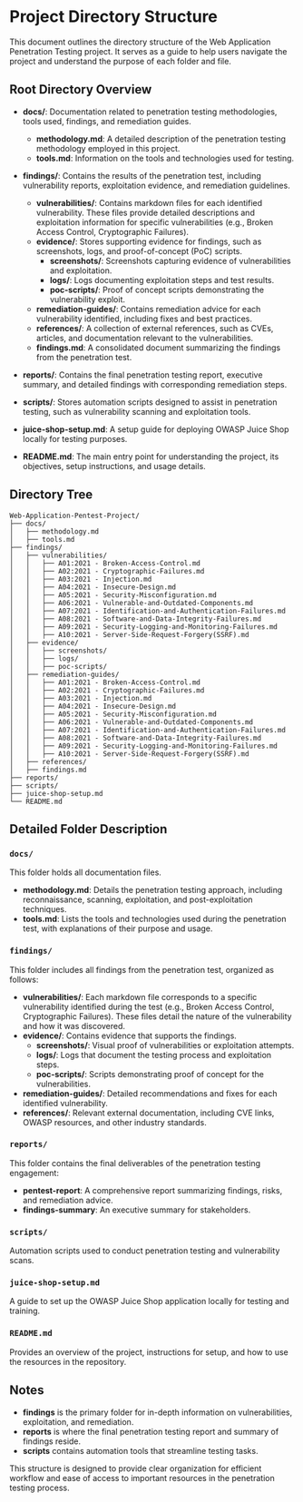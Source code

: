 # Project Directory Structure

This document outlines the directory structure of the Web Application Penetration Testing project. It serves as a guide to help users navigate the project and understand the purpose of each folder and file.

## Root Directory Overview

- **docs/**: Documentation related to penetration testing methodologies, tools used, findings, and remediation guides.
  - **methodology.md**: A detailed description of the penetration testing methodology employed in this project.
  - **tools.md**: Information on the tools and technologies used for testing.

- **findings/**: Contains the results of the penetration test, including vulnerability reports, exploitation evidence, and remediation guidelines.
  - **vulnerabilities/**: Contains markdown files for each identified vulnerability. These files provide detailed descriptions and exploitation information for specific vulnerabilities (e.g., Broken Access Control, Cryptographic Failures).
  - **evidence/**: Stores supporting evidence for findings, such as screenshots, logs, and proof-of-concept (PoC) scripts.
    - **screenshots/**: Screenshots capturing evidence of vulnerabilities and exploitation.
    - **logs/**: Logs documenting exploitation steps and test results.
    - **poc-scripts/**: Proof of concept scripts demonstrating the vulnerability exploit.
  - **remediation-guides/**: Contains remediation advice for each vulnerability identified, including fixes and best practices.
  - **references/**: A collection of external references, such as CVEs, articles, and documentation relevant to the vulnerabilities.
  - **findings.md**: A consolidated document summarizing the findings from the penetration test.

- **reports/**: Contains the final penetration testing report, executive summary, and detailed findings with corresponding remediation steps.
  
- **scripts/**: Stores automation scripts designed to assist in penetration testing, such as vulnerability scanning and exploitation tools.

- **juice-shop-setup.md**: A setup guide for deploying OWASP Juice Shop locally for testing purposes.

- **README.md**: The main entry point for understanding the project, its objectives, setup instructions, and usage details.

## Directory Tree

    Web-Application-Pentest-Project/
    ├── docs/
    │   ├── methodology.md
    │   ├── tools.md
    ├── findings/
    │   ├── vulnerabilities/
    │   │   ├── A01:2021 - Broken-Access-Control.md
    │   │   ├── A02:2021 - Cryptographic-Failures.md
    │   │   ├── A03:2021 - Injection.md
    │   │   ├── A04:2021 - Insecure-Design.md
    │   │   ├── A05:2021 - Security-Misconfiguration.md
    │   │   ├── A06:2021 - Vulnerable-and-Outdated-Components.md
    │   │   ├── A07:2021 - Identification-and-Authentication-Failures.md
    │   │   ├── A08:2021 - Software-and-Data-Integrity-Failures.md
    │   │   ├── A09:2021 - Security-Logging-and-Monitoring-Failures.md
    │   │   ├── A10:2021 - Server-Side-Request-Forgery(SSRF).md
    │   ├── evidence/
    │   │   ├── screenshots/
    │   │   ├── logs/
    │   │   ├── poc-scripts/
    │   ├── remediation-guides/
    │   │   ├── A01:2021 - Broken-Access-Control.md
    │   │   ├── A02:2021 - Cryptographic-Failures.md
    │   │   ├── A03:2021 - Injection.md
    │   │   ├── A04:2021 - Insecure-Design.md
    │   │   ├── A05:2021 - Security-Misconfiguration.md
    │   │   ├── A06:2021 - Vulnerable-and-Outdated-Components.md
    │   │   ├── A07:2021 - Identification-and-Authentication-Failures.md
    │   │   ├── A08:2021 - Software-and-Data-Integrity-Failures.md
    │   │   ├── A09:2021 - Security-Logging-and-Monitoring-Failures.md
    │   │   ├── A10:2021 - Server-Side-Request-Forgery(SSRF).md
    │   ├── references/
    │   ├── findings.md
    ├── reports/
    ├── scripts/
    ├── juice-shop-setup.md
    └── README.md


## Detailed Folder Description

### `docs/`
This folder holds all documentation files.
- **methodology.md**: Details the penetration testing approach, including reconnaissance, scanning, exploitation, and post-exploitation techniques.
- **tools.md**: Lists the tools and technologies used during the penetration test, with explanations of their purpose and usage.

### `findings/`
This folder includes all findings from the penetration test, organized as follows:
- **vulnerabilities/**: Each markdown file corresponds to a specific vulnerability identified during the test (e.g., Broken Access Control, Cryptographic Failures). These files detail the nature of the vulnerability and how it was discovered.
- **evidence/**: Contains evidence that supports the findings.
  - **screenshots/**: Visual proof of vulnerabilities or exploitation attempts.
  - **logs/**: Logs that document the testing process and exploitation steps.
  - **poc-scripts/**: Scripts demonstrating proof of concept for the vulnerabilities.
- **remediation-guides/**: Detailed recommendations and fixes for each identified vulnerability.
- **references/**: Relevant external documentation, including CVE links, OWASP resources, and other industry standards.

### `reports/`
This folder contains the final deliverables of the penetration testing engagement:
- **pentest-report**: A comprehensive report summarizing findings, risks, and remediation advice.
- **findings-summary**: An executive summary for stakeholders.

### `scripts/`
Automation scripts used to conduct penetration testing and vulnerability scans.

### `juice-shop-setup.md`
A guide to set up the OWASP Juice Shop application locally for testing and training.

### `README.md`
Provides an overview of the project, instructions for setup, and how to use the resources in the repository.

## Notes
- **findings** is the primary folder for in-depth information on vulnerabilities, exploitation, and remediation.
- **reports** is where the final penetration testing report and summary of findings reside.
- **scripts** contains automation tools that streamline testing tasks.

This structure is designed to provide clear organization for efficient workflow and ease of access to important resources in the penetration testing process.


